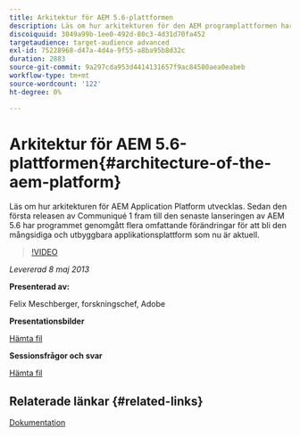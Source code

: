 ```yaml
---
title: Arkitektur för AEM 5.6-plattformen
description: Läs om hur arkitekturen för den AEM programplattformen har utvecklats. Sedan den första releasen av Communiqué 1, fram till den senaste starten av AEM 5.6, har programmet genomgått flera ändringar som har blivit den mångsidiga och utbyggbara programplattform som är i dag.
discoiquuid: 3049a99b-1ee0-492d-80c3-4d31d70fa452
targetaudience: target-audience advanced
exl-id: 75228968-d47a-4d4a-9f55-a8ba95b8d32c
duration: 2883
source-git-commit: 9a297cda953d4414131657f9ac84580aea0eabeb
workflow-type: tm+mt
source-wordcount: '122'
ht-degree: 0%

---
```


# Arkitektur för AEM 5.6-plattformen{#architecture-of-the-aem-platform}

Läs om hur arkitekturen för AEM Application Platform utvecklas. Sedan den första releasen av Communiqué 1 fram till den senaste lanseringen av AEM 5.6 har programmet genomgått flera omfattande förändringar för att bli den mångsidiga och utbyggbara applikationsplattform som nu är aktuell.

>[!VIDEO](https://video.tv.adobe.com/v/19575/?quality=9)

*Levererad 8 maj 2013*

**Presenterad av:**

Felix Meschberger, forskningschef, Adobe

**Presentationsbilder**

[Hämta fil](assets/20130508-aem56-architecture.pdf)

**Sessionsfrågor och svar**

[Hämta fil](assets/questionsanswers-aem56-architecture.pdf)

## Relaterade länkar {#related-links}

[Dokumentation](https://docs.adobe.com/docs/en/cq/5-6-1/exploring/introduction.html?wcmmode=disabled)

<!--
[Get back to the Overview](https://helpx.adobe.com/se/experience-manager/kt/eseminars/gems/aem-index.html)
-->
